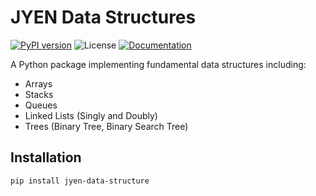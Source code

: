 # JYEN Data Structures

[![PyPI version](https://badge.fury.io/py/jyen-data-structure.svg)](https://pypi.org/project/jyen-data-structure/)
![License](https://img.shields.io/github/license/Yunpei24/data_structures_jyen)
[![Documentation](https://img.shields.io/badge/docs-online-blue)](https://yunpei24.github.io/data_structures_jyen/)

A Python package implementing fundamental data structures including:

- Arrays
- Stacks
- Queues
- Linked Lists (Singly and Doubly)
- Trees (Binary Tree, Binary Search Tree)

## Installation

```bash
pip install jyen-data-structure
```
